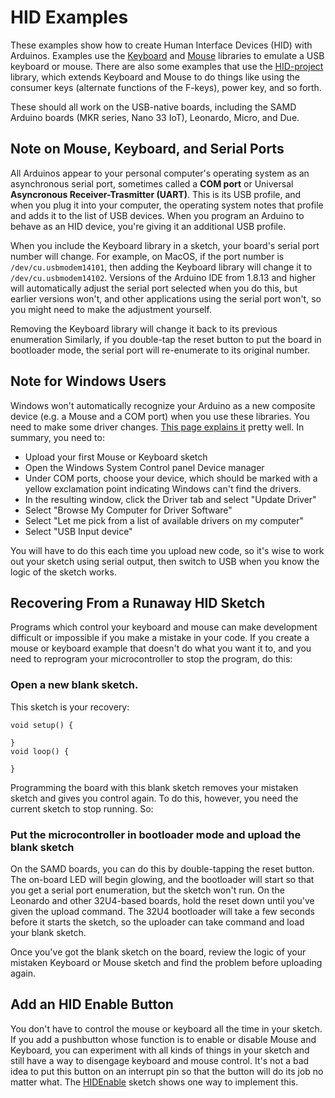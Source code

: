 # HID Examples

These examples show how to create Human Interface Devices (HID) with Arduinos. Examples use the  [Keyboard](https://www.arduino.cc/reference/en/language/functions/usb/keyboard/) and [Mouse](https://www.arduino.cc/reference/en/language/functions/usb/mouse/) libraries to emulate a USB keyboard or mouse. There are also some examples that use the [HID-project](https://github.com/NicoHood/HID/wiki) library, which extends Keyboard and Mouse to do things like using the consumer keys (alternate functions of the F-keys), power key, and so forth. 

These should all work on the USB-native boards, including the SAMD Arduino boards (MKR series, Nano 33 IoT), Leonardo, Micro, and Due. 

## Note on Mouse, Keyboard, and Serial Ports

All Arduinos appear to your personal computer's operating system as an asynchronous serial port, sometimes called a **COM port** or Universal **Asyncronous Receiver-Trasmitter (UART)**. This is its USB profile, and when you plug it into your computer, the operating system notes that profile and adds it to the list of USB devices. 
When you program an Arduino to behave as an HID device, you're giving it an additional USB profile. 

When you include the Keyboard library in a sketch, your board's serial port number will change. For example, on MacOS, if the port number is `/dev/cu.usbmodem14101`, then adding the Keyboard library will change it to `/dev/cu.usbmodem14102`. Versions of the Arduino IDE from 1.8.13 and higher will automatically adjust the serial port selected when you do this, but earlier versions won't, and other applications using the serial port won't, so you might need to make the adjustment yourself. 

Removing the Keyboard library will change it back to its previous enumeration Similarly, if you double-tap the reset button to put the board in bootloader mode, the serial port will re-enumerate to its original number.

## Note for Windows Users

Windows won't automatically recognize your Arduino as a new composite device (e.g. a Mouse and a COM port) when you use these libraries. You need to make some driver changes. [This page explains it](https://github.com/arduino/ArduinoCore-samd/releases/tag/1.8.2) pretty well. In summary, you need to:

* Upload your first Mouse or Keyboard sketch
* Open the Windows System Control panel Device manager 
* Under COM ports, choose your device, which should be marked with a yellow exclamation point indicating Windows can't find the drivers. 
* In the resulting window, click the Driver tab and select "Update Driver"
* Select "Browse My Computer for Driver Software"
* Select "Let me pick from a list of available drivers on my computer"
* Select "USB Input device"

You will have to do this each time you upload new code, so it's wise to work out your sketch using serial output, then switch to USB when you know the logic of the sketch works. 

## Recovering From a Runaway HID Sketch

Programs which control your keyboard and mouse can make development difficult or impossible if you make a mistake in your code. If you create a mouse or keyboard example that doesn't do what you want it to, and you need to reprogram your microcontroller to stop the program, do this:

### Open a new blank sketch.

This sketch is your recovery:
````
void setup() {

}
void loop() {

}
````

Programming the board with this blank sketch removes your mistaken sketch and gives you control again.  To do this, however, you need the current sketch to stop running. So:

### Put the microcontroller in bootloader mode and upload the blank sketch

On the SAMD boards, you can do this by double-tapping the reset button. The on-board LED will begin glowing, and the bootloader will start so that you get a serial port enumeration, but the sketch won't run.  On the Leonardo and other 32U4-based boards, hold the reset down until you've given the upload command. The 32U4 bootloader will take a few seconds before it starts the sketch, so the uploader can take command and load your blank sketch. 

Once you've got the blank sketch on the board, review the logic of your mistaken Keyboard or Mouse sketch and find the problem before uploading again.

## Add an HID Enable Button

You don't have to control the mouse or keyboard all the time in your sketch. If you add a pushbutton whose function is to enable or disable Mouse and Keyboard, you can experiment with all kinds of things in your sketch and still have a way to disengage keyboard and mouse control. It's not a bad idea to put this button on an interrupt pin so that the button will do its job no matter what.  The [HIDEnable](https://github.com/tigoe/ArduinoGeneralExamples/tree/master/KeyboardMouseExamples/HIDEnable) sketch shows one way to implement this.